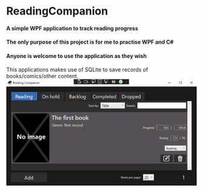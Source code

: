 # ReadingCompanion
#### A simple WPF application to track reading progress 
#### The only purpose of this project is for me to practise WPF and C#
#### Anyone is welcome to use the application as they wish

This applications makes use of SQLite to save records of books/comics/other content.
![](screenshot.png)
